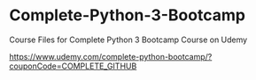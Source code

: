 # Complete-Python-3-Bootcamp
Course Files for Complete Python 3 Bootcamp Course on Udemy

https://www.udemy.com/complete-python-bootcamp/?couponCode=COMPLETE_GITHUB


